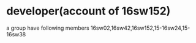 # developer(account of 16sw152)
a group have following members 16sw02,16sw42,16sw152,15-16sw24,15-16sw38

